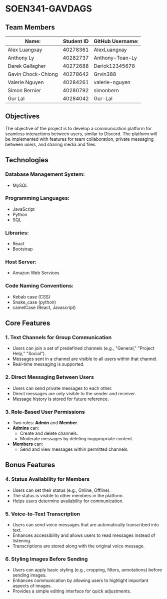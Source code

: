 # SOEN341-GAVDAGS

## Team Members

| Name:              | Student ID | GitHub Username: |
| ------------------ | ---------- | ---------------- |
| Alex Luangxay      | 40278361   | AlexLuangxay     |
| Anthony Ly         | 40282737   | Anthony-Toan-Ly  |
| Derek Gallagher    | 40272688   | Derick12345678   |
| Gavin Chock-Chiong | 40278642   | Grvin388         |
| Valerie Nguyen     | 40284261   | valerie-nguyen   |
| Simon Bernier      | 40280792   | simonbern        |
| Gur Lal            | 40284042   | Gur-Lal          |

## Objectives

The objective of the project is to develop a communication platform for seamless interactions between users, similar to Discord. The platform will be implemented with features for team collaboration, private messaging between users, and sharing media and files.

## Technologies

### Database Management System:

- MySQL

### Programming Languages:

- JavaScript
- Python
- SQL

### Libraries:

- React
- Bootstrap

### Host Server:

- Amazon Web Services

### Code Naming Conventions:

- Kebab case (CSS)
- Snake_case (python)
- camelCase (React, Javascript)

## Core Features

### 1. Text Channels for Group Communication

- Users can join a set of predefined channels (e.g., "General," "Project Help," "Social").
- Messages sent in a channel are visible to all users within that channel.
- Real-time messaging is supported.

### 2. Direct Messaging Between Users

- Users can send private messages to each other.
- Direct messages are only visible to the sender and receiver.
- Message history is stored for future reference.

### 3. Role-Based User Permissions

- Two roles: **Admin** and **Member**.
- **Admins** can:
  - Create and delete channels.
  - Moderate messages by deleting inappropriate content.
- **Members** can:
  - Send and view messages within permitted channels.

## Bonus Features

### 4. Status Availability for Members

- Users can set their status (e.g., Online, Offline).
- The status is visible to other members in the platform.
- Helps users determine availability for communication.

### 5. Voice-to-Text Transcription

- Users can send voice messages that are automatically transcribed into text.
- Enhances accessibility and allows users to read messages instead of listening.
- Transcriptions are stored along with the original voice message.

### 6. Styling Images Before Sending

- Users can apply basic styling (e.g., cropping, filters, annotations) before sending images.
- Enhances communication by allowing users to highlight important aspects of images.
- Provides a simple editing interface for quick adjustments.

